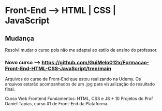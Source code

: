 # Front-End --> HTML | CSS | JavaScript

## Mudança 

Resolvi mudar o curso pois não me adaptei ao estilo de ensino do professor. 

### Novo curso --> https://github.com/GuiMelo012x/Formacao-Front-End-HTML-CSS-JavaScript/tree/main 

Arquivos do curso de Front-End que estou realizando na Udemy. Os arquivos estarão acompanhados de um .jpg para visualização do resultado final.

Curso Web Frontend Fundamentos: HTML, CSS e JS + 10 Projetos do Prof Daniel Tapias, curso #1 de Front-End da Plataforma.

